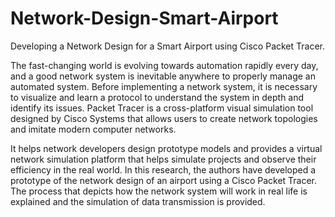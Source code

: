 # Network-Design-Smart-Airport
Developing a Network Design for a Smart Airport using Cisco Packet Tracer.

The fast-changing world is evolving towards automation rapidly every day, and a good network system is inevitable anywhere to properly manage an automated system. Before implementing a network system, it is necessary to visualize and learn a protocol to understand the system in depth and identify its issues. Packet Tracer is a cross-platform visual simulation tool designed by Cisco Systems that allows users to create network topologies and imitate modern computer networks. 

It helps network developers design prototype models and provides a virtual network simulation platform that helps simulate projects and observe their efficiency in the real world. In this research, the authors have developed a prototype of the network design of an airport using a Cisco Packet Tracer. The process that depicts how the network system will work in real life is explained and the simulation of data transmission is provided.
